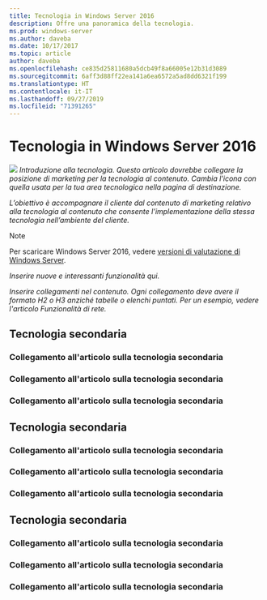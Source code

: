 ```yaml
---
title: Tecnologia in Windows Server 2016
description: Offre una panoramica della tecnologia.
ms.prod: windows-server
ms.author: daveba
ms.date: 10/17/2017
ms.topic: article
author: daveba
ms.openlocfilehash: ce835d25811680a5dcb49f8a66005e12b31d3089
ms.sourcegitcommit: 6aff3d88ff22ea141a6ea6572a5ad8dd6321f199
ms.translationtype: HT
ms.contentlocale: it-IT
ms.lasthandoff: 09/27/2019
ms.locfileid: "71391265"
---
```

# <a name="technology-in-windows-server-2016"></a>Tecnologia in Windows Server 2016 

<img src="media/6-networking.png" style='align:left'> *Introduzione alla tecnologia. Questo articolo dovrebbe collegare la posizione di marketing per la tecnologia al contenuto. Cambia l'icona con quella usata per la tua area tecnologica nella pagina di destinazione.*

*L’obiettivo è accompagnare il cliente dal contenuto di marketing relativo alla tecnologia al contenuto che consente l’implementazione della stessa tecnologia nell’ambiente del cliente.*



>[!Note]
> Per scaricare Windows Server 2016, vedere [versioni di valutazione di Windows Server](https://www.microsoft.com/evalcenter/evaluate-windows-server-2016).

*Inserire nuove e interessanti funzionalità qui.*

*Inserire collegamenti nel contenuto. Ogni collegamento deve avere il formato H2 o H3 anziché tabelle o elenchi puntati. Per un esempio, vedere l'articolo Funzionalità di rete.*
## <a name="sub-technology"></a>Tecnologia secondaria

### <a name="link-to-article-about-sub-technology"></a>Collegamento all'articolo sulla tecnologia secondaria

### <a name="link-to-article-about-sub-technology"></a>Collegamento all'articolo sulla tecnologia secondaria

### <a name="link-to-article-about-sub-technology"></a>Collegamento all'articolo sulla tecnologia secondaria

## <a name="sub-technology"></a>Tecnologia secondaria

### <a name="link-to-article-about-sub-technology"></a>Collegamento all'articolo sulla tecnologia secondaria

### <a name="link-to-article-about-sub-technology"></a>Collegamento all'articolo sulla tecnologia secondaria

### <a name="link-to-article-about-sub-technology"></a>Collegamento all'articolo sulla tecnologia secondaria
## <a name="sub-technology"></a>Tecnologia secondaria

### <a name="link-to-article-about-sub-technology"></a>Collegamento all'articolo sulla tecnologia secondaria

### <a name="link-to-article-about-sub-technology"></a>Collegamento all'articolo sulla tecnologia secondaria

### <a name="link-to-article-about-sub-technology"></a>Collegamento all'articolo sulla tecnologia secondaria
